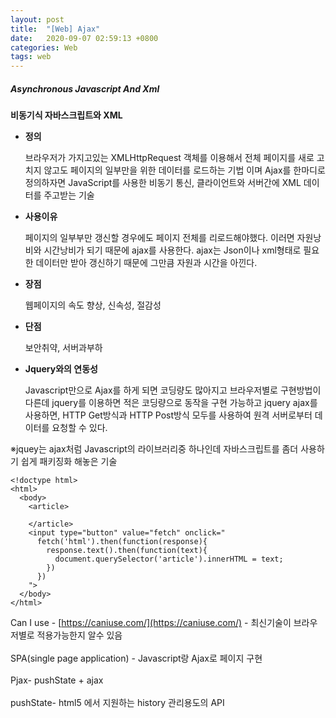 ```yaml
---
layout: post
title:  "[Web] Ajax"
date:   2020-09-07 02:59:13 +0800
categories: Web
tags: web
---
```


##### Asynchronous Javascript And Xml
<strong>비동기식 자바스크립트와 XML</strong><br>

<ul>
<li>
<p><strong>정의</strong></p>
<p>브라우저가 가지고있는 XMLHttpRequest 객체를 이용해서 전체 페이지를 새로 고치지 않고도 페이지의 일부만을 위한 데이터를 로드하는 기법 이며 Ajax를 한마디로 정의하자면 JavaScript를 사용한 비동기 통신, 클라이언트와 서버간에 XML 데이터를 주고받는 기술</p>
</li>
<li>
<p><strong>사용이유</strong></p>
<p>페이지의 일부부만 갱신할 경우에도 페이지 전체를 리로드해야했다. 이러면 자원낭비와 시간낭비가 되기 때문에 ajax를 사용한다. ajax는 Json이나 xml형태로 필요한 데이터만 받아 갱신하기 때문에 그만큼 자원과 시간을 아낀다.</p>
</li>
<li>
<p><strong>장점</strong></p>
<p>웹페이지의 속도 향상, 신속성, 절감성</p>
</li>
<li>
<p><strong>단점</strong></p>
<p>보안취약, 서버과부하</p>
</li>
<li>
<p><strong>Jquery와의 연동성</strong></p>
<p>Javascript만으로 Ajax를 하게 되면 코딩량도 많아지고 브라우저별로 구현방법이 다른데 jquery를 이용하면 적은 코딩량으로 동작을 구현 가능하고
jquery ajax를 사용하면, HTTP Get방식과 HTTP Post방식 모두를 사용하여 원격 서버로부터 데이터를 요청할 수 있다.</p>
</li>
</ul>
<p> ※jquey는 ajax처럼 Javascript의 라이브러리중 하나인데 자바스크립트를 좀더 사용하기 쉽게 패키징화 해놓은 기술</p>

```
<!doctype html>
<html>
  <body>
    <article>

    </article>
    <input type="button" value="fetch" onclick="
      fetch('html').then(function(response){
        response.text().then(function(text){
          document.querySelector('article').innerHTML = text;
        })
      })
    ">
  </body>
</html>
```

Can I use - [https://caniuse.com/](https://caniuse.com/) - 최신기술이 브라우저별로 적용가능한지 알수 있음<br>
<br>
SPA(single page application) - Javascript랑 Ajax로 페이지 구현<br>
<br>
Pjax- pushState + ajax<br>
<br>
pushState- html5 에서 지원하는 history 관리용도의 API <br>